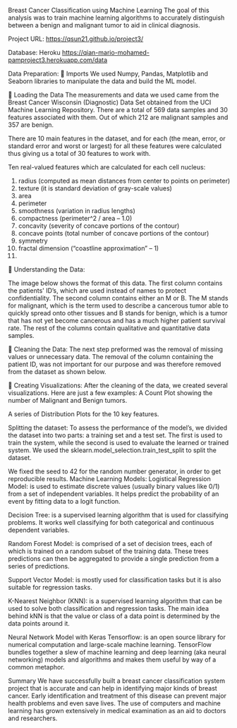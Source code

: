 Breast Cancer Classification using Machine Learning
The goal of this analysis was to train machine learning algorithms to accurately distinguish between a benign and malignant tumor to aid in clinical diagnosis.

Project URL:
https://qsun21.github.io/project3/

Database: Heroku 
https://qian-mario-mohamed-pamproject3.herokuapp.com/data

Data Preparation:
	Imports
We used Numpy, Pandas, Matplotlib and Seaborn libraries to manipulate the data and build the ML model.
 
	Loading the Data
The measurements and data we used came from the Breast Cancer Wisconsin (Diagnostic) Data Set obtained from the UCI Machine Learning Repository. There are a total of 569 data samples and 30 features associated with them. Out of which 212 are malignant samples and 357 are benign.

 
There are 10 main features in the dataset, and for each (the mean, error, or standard error and worst or largest) for all these features were calculated thus giving us a total of 30 features to work with.


Ten real-valued features which are calculated for each cell nucleus:
1.	radius (computed as mean distances from center to points on perimeter)
2.	texture (it is standard deviation of gray-scale values)
3.	area
4.	perimeter
5.	smoothness (variation in radius lengths)
6.	compactness (perimeter^2 / area – 1.0)
7.	concavity (severity of concave portions of the contour)
8.	concave points (total number of concave portions of the contour)
9.	symmetry
10.	fractal dimension (“coastline approximation” – 1)
11.	
	Understanding the Data:

The image below shows the format of this data. The first column contains the patients' ID’s, which are used instead of names to protect confidentiality. The second column contains either an M or B. The M stands for malignant, which is the term used to describe a cancerous tumor able to quickly spread onto other tissues and B stands for benign, which is a tumor that has not yet become cancerous and has a much higher patient survival rate. The rest of the columns contain qualitative and quantitative data samples.
 

	Cleaning the Data:
The next step preformed was the removal of missing values or unnecessary data. The removal of the column containing the patient ID, was not important for our purpose and was therefore removed from the dataset as shown below.
 
	Creating Visualizations:
After the cleaning of the data, we created several visualizations. Here are just a few examples:
A Count Plot showing the number of Malignant and Benign tumors.
 

A series of Distribution Plots for the 10 key features.
 
Splitting the dataset:
To assess the performance of the model’s, we divided the dataset into two parts: a training set and a test set. The first is used to train the system, while the second is used to evaluate the learned or trained system. 
We used the sklearn.model_selection.train_test_split to split the dataset.
 
We fixed the seed to 42 for the random number generator, in order to get reproducible results.
Machine Learning Models:
Logistical Regression Model: is used to estimate discrete values (usually binary values like 0/1) from a set of independent variables. It helps predict the probability of an event by fitting data to a logit function.

Decision Tree:  is a supervised learning algorithm that is used for classifying problems. It works well classifying for both categorical and continuous dependent variables.

Random Forest Model: is comprised of a set of decision trees, each of which is trained on a random subset of the training data. These trees predictions can then be aggregated to provide a single prediction from a series of predictions.

Support Vector Model: is mostly used for classification tasks but it is also suitable for regression tasks.

K-Nearest Neighbor (KNN): is a supervised learning algorithm that can be used to solve both classification and regression tasks. The main idea behind kNN is that the value or class of a data point is determined by the data points around it.

Neural Network Model with Keras Tensorflow: is an open source library for numerical computation and large-scale machine learning. TensorFlow bundles together a slew of machine learning and deep learning (aka neural networking) models and algorithms and makes them useful by way of a common metaphor.


Summary
We have successfully built a breast cancer classification system project that is accurate and can help in identifying major kinds of breast cancer.
Early identification and treatment of this disease can prevent major health problems and even save lives. The use of computers and machine learning has grown extensively in medical examination as an aid to doctors and researchers. 
